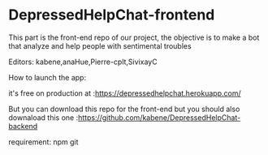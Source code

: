 # DepressedHelpChat-frontend
This part is the front-end  repo of our project, the objective is to  make a bot that analyze and help people with sentimental troubles 
 
Editors: kabene,anaHue,Pierre-cplt,SivixayC

How to launch the app: 

it's free on production at :https://depressedhelpchat.herokuapp.com/

But you can download this repo for the front-end  but you should also downaload this one :https://github.com/kabene/DepressedHelpChat-backend

requirement: npm
             git 


